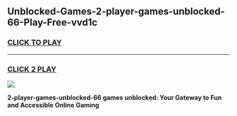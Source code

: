 
## Unblocked-Games-2-player-games-unblocked-66-Play-Free-vvd1c
<h3>
<a href="https://premium76.site?title=2-player-games-unblocked-66&ref=23A">CLICK TO PLAY</a></h3>
<hr>

<h3>
<a href="https://premium76.site?title=2-player-games-unblocked-66&ref=23A">CLICK 2 PLAY</a>
  
</h3>

<a href="https://premium76.site?title=2-player-games-unblocked-66&ref=23A"><img src="https://clearcache.store/games.png"></a>


**2-player-games-unblocked-66 games unblocked: Your Gateway to Fun and Accessible Online Gaming**
